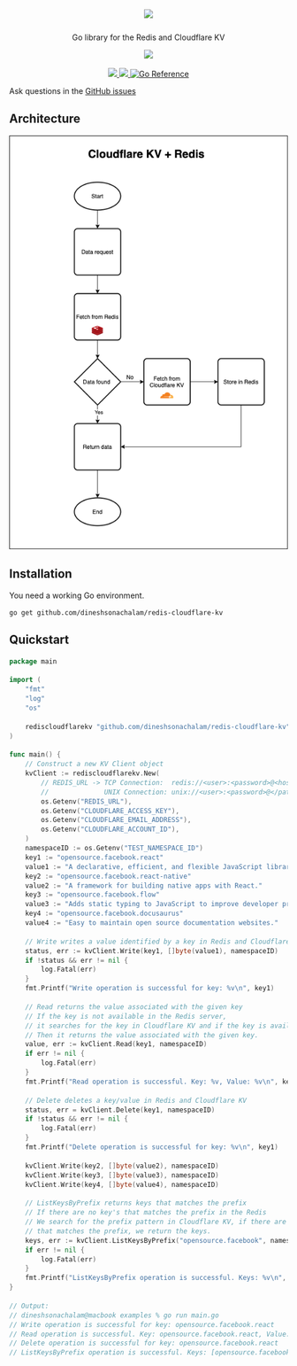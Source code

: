 <h1 align="center">
  <a href="https://github.com/marketplace/actions/markdown-autodocs">
    <img src="https://i.imgur.com/9Y1vNiT.png"/>
  </a>
</h1>
<p align="center">Go library for the Redis and Cloudflare KV</p>

<p align="center">
    <a href="https://sonarcloud.io/dashboard?id=redis-cloudflare-kv">
        <img src="https://sonarcloud.io/api/project_badges/quality_gate?project=redis-cloudflare-kv"/>
    </a>
</p>

<p align="center">
    <a href="https://goreportcard.com/report/github.com/dineshsonachalam/redis-cloudflare-kv">
        <img src="https://goreportcard.com/badge/github.com/dineshsonachalam/redis-cloudflare-kv">
    </a>
    <a href="https://github.com/dineshsonachalam/redis-cloudflare-kv/actions/workflows/tests.yml">
        <img src="https://github.com/dineshsonachalam/redis-cloudflare-kv/actions/workflows/tests.yml/badge.svg"/>
    </a>
    <a href="https://pkg.go.dev/github.com/dineshsonachalam/redis-cloudflare-kv">
        <img src="https://pkg.go.dev/badge/github.com/dineshsonachalam/redis-cloudflare-kv.svg" alt="Go Reference">
    </a>
</p>

Ask questions in the <a href ="https://github.com/dineshsonachalam/redis-cloudflare-kv/issues">GitHub issues</a>

## Architecture
<img src="./architecture.png"/>

## Installation

You need a working Go environment.

```
go get github.com/dineshsonachalam/redis-cloudflare-kv
```

## Quickstart

<!-- MARKDOWN-AUTO-DOCS:START (CODE:src=./.github/examples/main.go) -->
<!-- The below code snippet is automatically added from ./.github/examples/main.go -->
```go
package main

import (
	"fmt"
	"log"
	"os"

	rediscloudflarekv "github.com/dineshsonachalam/redis-cloudflare-kv"
)

func main() {
	// Construct a new KV Client object
	kvClient := rediscloudflarekv.New(
		// REDIS_URL -> TCP Connection:  redis://<user>:<password>@<host>:<port>/<db_number>
		//              UNIX Connection: unix://<user>:<password>@</path/to/redis.sock>?db=<db_number>
		os.Getenv("REDIS_URL"),
		os.Getenv("CLOUDFLARE_ACCESS_KEY"),
		os.Getenv("CLOUDFLARE_EMAIL_ADDRESS"),
		os.Getenv("CLOUDFLARE_ACCOUNT_ID"),
	)
	namespaceID := os.Getenv("TEST_NAMESPACE_ID")
	key1 := "opensource.facebook.react"
	value1 := "A declarative, efficient, and flexible JavaScript library for building user interfaces."
	key2 := "opensource.facebook.react-native"
	value2 := "A framework for building native apps with React."
	key3 := "opensource.facebook.flow"
	value3 := "Adds static typing to JavaScript to improve developer productivity and code quality."
	key4 := "opensource.facebook.docusaurus"
	value4 := "Easy to maintain open source documentation websites."

	// Write writes a value identified by a key in Redis and Cloudflare KV
	status, err := kvClient.Write(key1, []byte(value1), namespaceID)
	if !status && err != nil {
		log.Fatal(err)
	}
	fmt.Printf("Write operation is successful for key: %v\n", key1)

	// Read returns the value associated with the given key
	// If the key is not available in the Redis server,
	// it searches for the key in Cloudflare KV and if the key is available, it writes the key/value in the Redis.
	// Then it returns the value associated with the given key.
	value, err := kvClient.Read(key1, namespaceID)
	if err != nil {
		log.Fatal(err)
	}
	fmt.Printf("Read operation is successful. Key: %v, Value: %v\n", key1, string(value))

	// Delete deletes a key/value in Redis and Cloudflare KV
	status, err = kvClient.Delete(key1, namespaceID)
	if !status && err != nil {
		log.Fatal(err)
	}
	fmt.Printf("Delete operation is successful for key: %v\n", key1)

	kvClient.Write(key2, []byte(value2), namespaceID)
	kvClient.Write(key3, []byte(value3), namespaceID)
	kvClient.Write(key4, []byte(value4), namespaceID)

	// ListKeysByPrefix returns keys that matches the prefix
	// If there are no key's that matches the prefix in the Redis
	// We search for the prefix pattern in Cloudflare KV, if there are keys
	// that matches the prefix, we return the keys.
	keys, err := kvClient.ListKeysByPrefix("opensource.facebook", namespaceID)
	if err != nil {
		log.Fatal(err)
	}
	fmt.Printf("ListKeysByPrefix operation is successful. Keys: %v\n", keys)
}

// Output:
// dineshsonachalam@macbook examples % go run main.go
// Write operation is successful for key: opensource.facebook.react
// Read operation is successful. Key: opensource.facebook.react, Value: A declarative, efficient, and flexible JavaScript library for building user interfaces.
// Delete operation is successful for key: opensource.facebook.react
// ListKeysByPrefix operation is successful. Keys: [opensource.facebook.docusaurus opensource.facebook.react-native opensource.facebook.flow]
```
<!-- MARKDOWN-AUTO-DOCS:END -->
